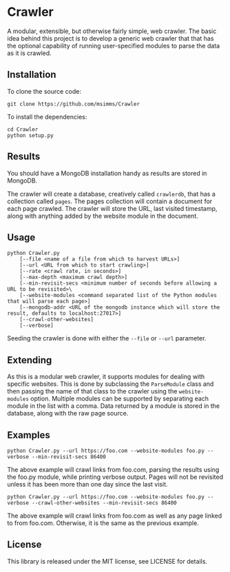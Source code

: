 # Crawler
A modular, extensible, but otherwise fairly simple, web crawler. The basic idea behind this project is to develop a generic web crawler that that has the optional capability of running user-specified modules to parse the data as it is crawled.

## Installation
To clone the source code:
```
git clone https://github.com/msimms/Crawler
```

To install the dependencies:
```
cd Crawler
python setup.py
```

## Results

You should have a MongoDB installation handy as results are stored in MongoDB.

The crawler will create a database, creatively called `crawlerdb`, that has a collection called `pages`. The pages collection will contain a document for each page crawled. The crawler will store the URL, last visited timestamp, along with anything added by the website module in the document.

## Usage

```
python Crawler.py 
    [--file <name of a file from which to harvest URLs>]
    [--url <URL from which to start crawling>]
    [--rate <crawl rate, in seconds>]
    [--max-depth <maximum crawl depth>]
    [--min-revisit-secs <minimum number of seconds before allowing a URL to be revisited>\
    [--website-modules <command separated list of the Python modules that will parse each page>]
    [--mongodb-addr <URL of the mongodb instance which will store the result, defaults to localhost:27017>]
    [--crawl-other-websites]
    [--verbose]
```

Seeding the crawler is done with either the `--file` or `--url` parameter.

## Extending

As this is a modular web crawler, it supports modules for dealing with specific websites. This is done by subclassing the `ParseModule` class and then passing the name of that class to the crawler using the `website-modules` option. Multiple modules can be supported by separating each module in the list with a comma. Data returned by a module is stored in the database, along with the raw page source.

## Examples

```
python Crawler.py --url https://foo.com --website-modules foo.py --verbose --min-revisit-secs 86400
```
The above example will crawl links from foo.com, parsing the results using the foo.py module, while printing verbose output. Pages will not be revisited unless it has been more than one day since the last visit.

```
python Crawler.py --url https://foo.com --website-modules foo.py --verbose --crawl-other-websites --min-revisit-secs 86400
```
The above example will crawl links from foo.com as well as any page linked to from foo.com. Otherwise, it is the same as the previous example.

## License
This library is released under the MIT license, see LICENSE for details.
